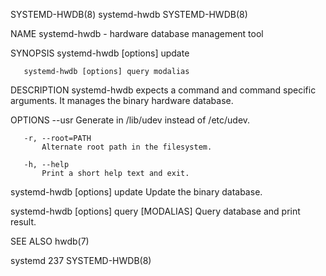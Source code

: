 SYSTEMD-HWDB(8)                  systemd-hwdb                 SYSTEMD-HWDB(8)

NAME
       systemd-hwdb - hardware database management tool

SYNOPSIS
       systemd-hwdb [options] update

       systemd-hwdb [options] query modalias

DESCRIPTION
       systemd-hwdb expects a command and command specific arguments. It
       manages the binary hardware database.

OPTIONS
       --usr
           Generate in /lib/udev instead of /etc/udev.

       -r, --root=PATH
           Alternate root path in the filesystem.

       -h, --help
           Print a short help text and exit.

   systemd-hwdb [options] update
       Update the binary database.

   systemd-hwdb [options] query [MODALIAS]
       Query database and print result.

SEE ALSO
       hwdb(7)

systemd 237                                                   SYSTEMD-HWDB(8)
